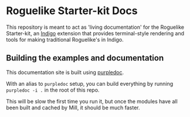 # Roguelike Starter-kit Docs

This repository is meant to act as 'living documentation' for the Roguelike Starter-kit, an [Indigo](https://indigoengine.io/) extension that provides terminal-style rendering and tools for making traditional Roguelike's in Indigo.

## Building the examples and documentation

This documentation site is built using [purpledoc](https://github.com/PurpleKingdomGames/purpledoc).

With an alias to `purpledoc` setup, you can build everything by running `purpledoc -i .` in the root of this repo.

This will be slow the first time you run it, but once the modules have all been built and cached by Mill, it should be much faster.
